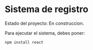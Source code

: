 <h1> Sistema de registro </h1>

Estado del proyecto: En construccion.

Para ejecutar el sistema, debes poner:


```npm install react```
